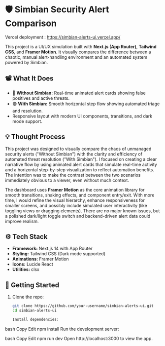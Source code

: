 # 🛡️ Simbian Security Alert Comparison

Vercel deployment : https://simbian-alerts-ui.vercel.app/

This project is a UI/UX simulation built with **Next.js (App Router)**, **Tailwind CSS**, and **Framer Motion**. It visually compares the difference between a chaotic, manual alert-handling environment and an automated system powered by Simbian.

## 📽️ What It Does

- 🔴 **Without Simbian:** Real-time animated alert cards showing false positives and active threats.
- 🟢 **With Simbian:** Smooth horizontal step flow showing automated triage and resolution.
- Responsive layout with modern UI components, transitions, and dark mode support.

## 💡 Thought Process

This project was designed to visually compare the chaos of unmanaged security alerts ("Without Simbian") with the clarity and efficiency of automated threat resolution ("With Simbian"). I focused on creating a clear narrative flow by using animated alert cards that simulate real-time activity and a horizontal step-by-step visualization to reflect automation benefits. The intention was to make the contrast between the two scenarios immediately obvious to a viewer, even without much context.

The dashboard uses **Framer Motion** as the core animation library for smooth transitions, shaking effects, and component entry/exit. With more time, I would refine the visual hierarchy, enhance responsiveness for smaller screens, and possibly include simulated user interactivity (like toggling views or dragging elements). There are no major known issues, but a polished dark/light toggle switch and backend-driven alert data could improve realism.

## ⚙️ Tech Stack

- **Framework:** Next.js 14 with App Router
- **Styling:** Tailwind CSS (Dark mode supported)
- **Animations:** Framer Motion
- **Icons:** Lucide React
- **Utilities:** clsx

## 🚀 Getting Started

1. Clone the repo:
   ```bash
   git clone https://github.com/your-username/simbian-alerts-ui.git
   cd simbian-alerts-ui

   Install dependencies:

bash
Copy
Edit
npm install
Run the development server:

bash
Copy
Edit
npm run dev
Open http://localhost:3000 to view the app.
